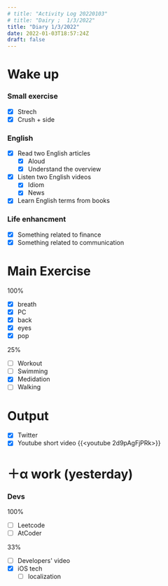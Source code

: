 ```yaml
---
# title: "Activity Log 20220103"
# title: "Dairy ;  1/3/2022"
title: "Diary 1/3/2022"  
date: 2022-01-03T18:57:24Z
draft: false
---
```


# Wake up

### Small exercise

- [x]  Strech
- [x]  Crush + side

### English

- [x]  Read two English articles
    - [x]  Aloud
    - [x]  Understand the overview
- [x]  Listen two English videos
    - [x]  Idiom
    - [x]  News
- [x]  Learn English terms from books

### Life enhancment

- [x]  Something related to finance
- [x]  Something related to communication

# Main Exercise

100%

- [x]  breath
- [x]  PC
- [x]  back
- [x]  eyes
- [x]  pop

25%

- [ ]  Workout
- [ ]  Swimming
- [x]  Medidation
- [ ]  Walking

# Output

- [x]  Twitter
- [x]  Youtube short video {{<youtube 2d9pAgFjPRk>}}

# ＋α work (yesterday)

### Devs

100%

- [ ]  Leetcode
- [ ]  AtCoder

33%

- [ ]  Developers' video
- [x]  iOS tech
    - [ ]  localization